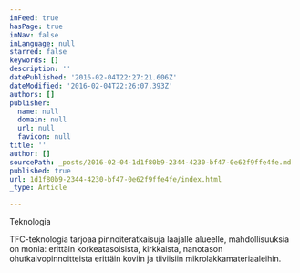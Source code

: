 ```yaml
---
inFeed: true
hasPage: true
inNav: false
inLanguage: null
starred: false
keywords: []
description: ''
datePublished: '2016-02-04T22:27:21.606Z'
dateModified: '2016-02-04T22:26:07.393Z'
authors: []
publisher:
  name: null
  domain: null
  url: null
  favicon: null
title: ''
author: []
sourcePath: _posts/2016-02-04-1d1f80b9-2344-4230-bf47-0e62f9ffe4fe.md
published: true
url: 1d1f80b9-2344-4230-bf47-0e62f9ffe4fe/index.html
_type: Article

---
```

Teknologia

TFC-teknologia tarjoaa pinnoiteratkaisuja laajalle alueelle, mahdollisuuksia on monia: erittäin korkeatasoisista, kirkkaista, nanotason ohutkalvopinnoitteista erittäin koviin ja tiiviisiin mikrolakkamateriaaleihin.